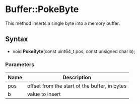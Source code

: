 # Buffer::PokeByte #
This method inserts a single byte into a memory buffer.

## Syntax ##
- void **PokeByte**(const uint64_t pos, const unsigned char b);

### Parameters ###
| Name | Description |
| ----- | ----- |
| pos | offset from the start of the buffer, in bytes |
| b | value to insert |
